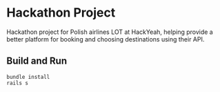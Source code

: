 # Hackathon Project

Hackathon project for Polish airlines LOT at HackYeah, helping provide a better platform for booking and choosing destinations using their API.

## Build and Run

    bundle install 
    rails s 
